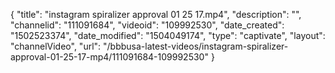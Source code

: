 {
    "title": "instagram spiralizer approval 01 25 17.mp4",
    "description": "",
    "channelid": "111091684",
    "videoid": "109992530",
    "date_created": "1502523374",
    "date_modified": "1504049174",
    "type": "captivate",
    "layout": "channelVideo",
    "url": "\/bbbusa-latest-videos\/instagram-spiralizer-approval-01-25-17-mp4\/111091684-109992530"
}